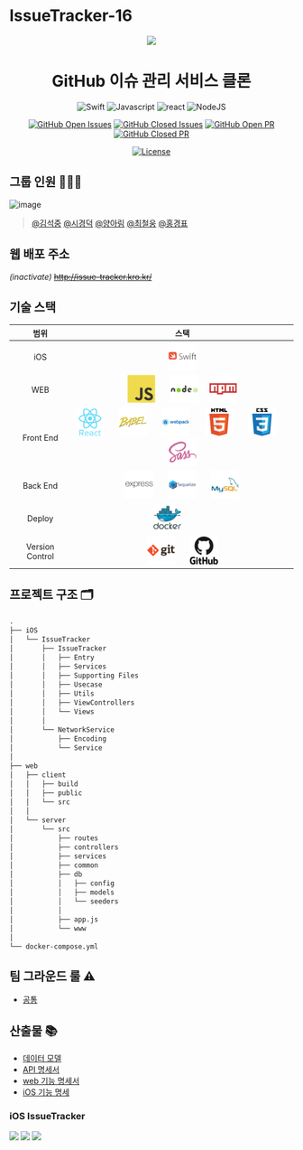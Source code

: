 # IssueTracker-16

<div align="center" >

![](https://media.giphy.com/media/du3J3cXyzhj75IOgvA/giphy.gif)

# GitHub 이슈 관리 서비스 클론    

![Swift](https://img.shields.io/badge/swift-v5.0-orange?logo=swift)
![Javascript](https://img.shields.io/badge/javascript-ES6+-yellow?logo=javascript)
![react](https://img.shields.io/badge/react-17.0.1-9cf?logo=react)
![NodeJS](https://img.shields.io/badge/node.js-v14.15.0-green?logo=node.js)

[![GitHub Open Issues](https://img.shields.io/github/issues-raw/boostcamp-2020/IssueTracker-16?color=green)](https://github.com/boostcamp-2020/IssueTracker-16/issues)
[![GitHub Closed Issues](https://img.shields.io/github/issues-closed-raw/boostcamp-2020/IssueTracker-16?color=red)](https://github.com/boostcamp-2020/IssueTracker-16/issues)
[![GitHub Open PR](https://img.shields.io/github/issues-pr-raw/boostcamp-2020/IssueTracker-16?color=green)](https://github.com/boostcamp-2020/IssueTracker-16/issues)
[![GitHub Closed PR](https://img.shields.io/github/issues-pr-closed-raw/boostcamp-2020/IssueTracker-16?color=red)](https://github.com/boostcamp-2020/IssueTracker-16/issues)

[![License](https://img.shields.io/badge/license-MIT-blue.svg)](https://opensource.org/licenses/MIT)

</div>

## 그룹 인원 🧑🏻‍💻

![image](https://user-images.githubusercontent.com/43347250/97613356-f33adf80-1a5b-11eb-9c94-2ff3ff37e386.png)

> [@김석중](https://github.com/seokju2ng) [@시경덕](https://github.com/skid901) [@양아림](https://github.com/ahrimy) [@최철웅](https://github.com/chelwoong) [@홍경표](https://github.com/kyungpyoda) 

## 웹 배포 주소 
_(inactivate)_ ~~http://issue-tracker.kro.kr/~~ 


## 기술 스택

| 범위 | 스택 |
|:---:|:---:|
| iOS | <img src="https://raw.githubusercontent.com/devicons/devicon/master/icons/swift/swift-original-wordmark.svg" alt="" height="50"/> |
| WEB | <img src="https://raw.githubusercontent.com/devicons/devicon/master/icons/javascript/javascript-original.svg" alt="javaScript" height="50"/> &nbsp;&nbsp;&nbsp;&nbsp;&nbsp; <img src="https://raw.githubusercontent.com/devicons/devicon/master/icons/nodejs/nodejs-original-wordmark.svg" alt="" height="50"/>&nbsp;&nbsp;&nbsp;&nbsp;&nbsp;<img src="https://raw.githubusercontent.com/devicons/devicon/master/icons/npm/npm-original-wordmark.svg" alt="" height="50"/> |
| Front End | <img src="https://raw.githubusercontent.com/devicons/devicon/master/icons/react/react-original-wordmark.svg" alt="" height="50"/> &nbsp;&nbsp;&nbsp;&nbsp;&nbsp; <img src="https://raw.githubusercontent.com/devicons/devicon/master/icons/babel/babel-original.svg" alt="" height="50"/> &nbsp;&nbsp;&nbsp;&nbsp;&nbsp; <img src="https://raw.githubusercontent.com/devicons/devicon/master/icons/webpack/webpack-original-wordmark.svg" alt="" height="50"/> &nbsp;&nbsp;&nbsp;&nbsp;&nbsp; <img src="https://raw.githubusercontent.com/devicons/devicon/master/icons/html5/html5-original-wordmark.svg" alt="" height="50"/> &nbsp;&nbsp;&nbsp;&nbsp;&nbsp; <img src="https://raw.githubusercontent.com/devicons/devicon/master/icons/css3/css3-original-wordmark.svg" alt="" height="50"/> &nbsp;&nbsp;&nbsp;&nbsp;&nbsp; <img src="https://raw.githubusercontent.com/devicons/devicon/master/icons/sass/sass-original.svg" alt="" height="50"/> |
| Back End | <img src="https://raw.githubusercontent.com/devicons/devicon/master/icons/express/express-original-wordmark.svg" alt="" height="50"/> &nbsp;&nbsp;&nbsp;&nbsp;&nbsp; <img src="https://raw.githubusercontent.com/devicons/devicon/master/icons/sequelize/sequelize-original-wordmark.svg" alt="" height="50"/> &nbsp;&nbsp;&nbsp;&nbsp;&nbsp; <img src="https://raw.githubusercontent.com/devicons/devicon/master/icons/mysql/mysql-original-wordmark.svg" alt="" height="50"/> |
| Deploy | <img src="https://raw.githubusercontent.com/devicons/devicon/master/icons/docker/docker-original-wordmark.svg" alt="" height="50"/> &nbsp;&nbsp;&nbsp;&nbsp;&nbsp; <img src="https://raw.githubusercontent.com/docker/compose/master/logo.png" alt="" height="50"/> &nbsp;&nbsp;&nbsp;&nbsp;&nbsp; <img src="https://www.ncloud.com/public/img/logo-m.png" alt="" width="200"/> |
| Version Control | <img src="https://raw.githubusercontent.com/devicons/devicon/master/icons/git/git-original-wordmark.svg" alt="" height="50"/> &nbsp;&nbsp;&nbsp;&nbsp;&nbsp; <img src="https://raw.githubusercontent.com/devicons/devicon/master/icons/github/github-original-wordmark.svg" alt="" height="50"/> |

## 프로젝트 구조 🗂
```
.
├── iOS
│   └── IssueTracker
│       ├── IssueTracker
│       │   ├── Entry
│       │   ├── Services
│       │   ├── Supporting Files
│       │   ├── Usecase
│       │   ├── Utils
│       │   ├── ViewControllers
│       │   └── Views
│       │
│       └── NetworkService
│           ├── Encoding
│           └── Service
│
├── web
│   ├── client
│   │   ├── build
│   │   ├── public
│   │   └── src
│   │
│   └── server
│       └── src
│           ├── routes
│           ├── controllers
│           ├── services
│           ├── common
│           ├── db
│           │   ├── config
│           │   ├── models
│           │   └── seeders
│           │
│           ├── app.js
│           └── www
│
└── docker-compose.yml
```

## 팀 그라운드 룰 ⚠️

- [공통](https://github.com/boostcamp-2020/IssueTracker-16/wiki/Ground-Rule)

## 산출물 📚

- [데이터 모델](https://github.com/boostcamp-2020/IssueTracker-16/wiki/모델-다이어그램)
- [API 명세서](https://github.com/boostcamp-2020/IssueTracker-16/wiki/API-서버-기능명세서)
- [web 기능 명세서](https://github.com/boostcamp-2020/IssueTracker-16/wiki/Web-기능-명세서)
- [iOS 기능 명세](https://docs.google.com/spreadsheets/d/1IujeyVnJQMxBj4svZm9n7yNFfdhYMCcLaFe3nrVelfk/edit#gid=0)

### iOS IssueTracker

<p>
  <img src="https://user-images.githubusercontent.com/23303023/99900944-53890e00-2cf6-11eb-82df-dc1ea21f4395.gif" width="30%" />
    <img src="https://user-images.githubusercontent.com/23303023/99900939-4cfa9680-2cf6-11eb-9a5e-9ff7fe2e23f1.gif" width="30%" />
    <img src="https://user-images.githubusercontent.com/23303023/99900945-5421a480-2cf6-11eb-89b3-fb0a54ba9d26.gif" width="30%" />
</p>

